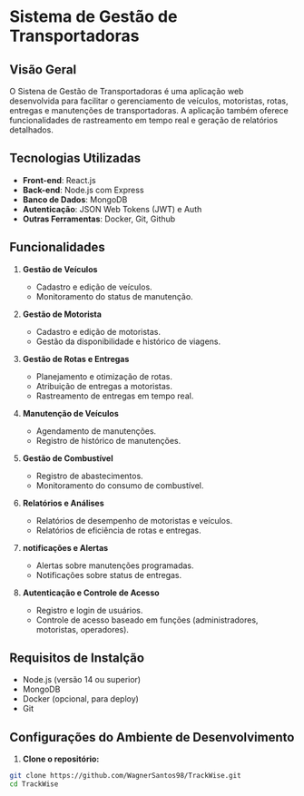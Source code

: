 # Sistema de Gestão de Transportadoras

## Visão Geral

O Sistena de Gestão de Transportadoras é uma aplicação web desenvolvida para facilitar o gerenciamento de veículos, motoristas, rotas, entregas e manutenções de transportadoras. A aplicação também oferece funcionalidades de rastreamento em tempo real e geração de relatórios detalhados.

## Tecnologias Utilizadas

- **Front-end**: React.js
- **Back-end**: Node.js com Express
- **Banco de Dados**: MongoDB
- **Autenticação**: JSON Web Tokens (JWT) e Auth
- **Outras Ferramentas**:  Docker, Git, Github

## Funcionalidades

1. **Gestão de Veículos**
    - Cadastro e edição de veículos.
    - Monitoramento do status de manutenção.

2. **Gestão de Motorista**
    - Cadastro e edição de motoristas.
    - Gestão da disponibilidade e histórico de viagens.

3. **Gestão de Rotas e Entregas**
    - Planejamento e otimização de rotas.
    - Atribuição de entregas a motoristas.
    - Rastreamento de entregas em tempo real.

4. **Manutenção de Veículos**
    - Agendamento de manutenções.
    - Registro de histórico de manutenções.

5. **Gestão de Combustível**
    - Registro de abastecimentos.
    - Monitoramento do consumo de combustível.

6. **Relatórios e Análises**
    - Relatórios de desempenho de motoristas e veículos.
    - Relatórios de eficiência de rotas e entregas.

7. **notificações e Alertas**
    - Alertas sobre manutenções programadas.
    - Notificações sobre status de entregas.

8. **Autenticação e Controle de Acesso**
    - Registro e login de usuários.
    - Controle de acesso baseado em funções (administradores, motoristas, operadores).

## Requisitos de Instalção

- Node.js (versão 14 ou superior)
- MongoDB
- Docker (opcional, para deploy)
- Git 

## Configurações do Ambiente de Desenvolvimento

1. **Clone o repositório:**
```bash
git clone https://github.com/WagnerSantos98/TrackWise.git
cd TrackWise
```

